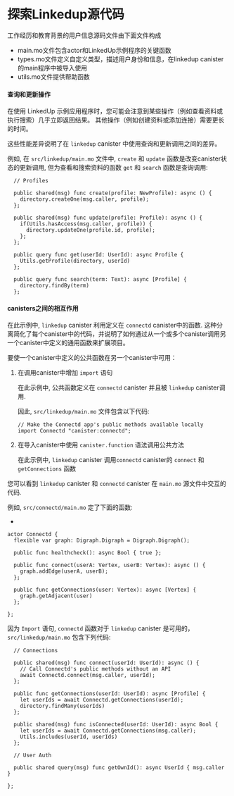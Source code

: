 # 探索Linkedup源代码

工作经历和教育背景的用户信息源码文件由下面文件构成

* main.mo文件包含actor和LinkedUp示例程序的关键函数
* types.mo文件定义自定义类型，描述用户身份和信息，在linkedup canister的main程序中被导入使用
* utils.mo文件提供帮助函数



#### 查询和更新操作 <a id="_query_and_update_operations"></a>

在使用 LinkedUp 示例应用程序时，您可能会注意到某些操作（例如查看资料或执行搜索）几乎立即返回结果。 其他操作（例如创建资料或添加连接）需要更长的时间。

这些性能差异说明了在 `linkedup` canister 中使用查询和更新调用之间的差异。

例如, 在 `src/linkedup/main.mo` 文件中,  `create` 和 `update` 函数是改变canister状态的更新调用, 但为查看和搜索资料的函数 `get` 和 `search` 函数是查询调用:

```text
  // Profiles

  public shared(msg) func create(profile: NewProfile): async () {
    directory.createOne(msg.caller, profile);
  };

  public shared(msg) func update(profile: Profile): async () {
    if(Utils.hasAccess(msg.caller, profile)) {
      directory.updateOne(profile.id, profile);
    };
  };

  public query func get(userId: UserId): async Profile {
    Utils.getProfile(directory, userId)
  };

  public query func search(term: Text): async [Profile] {
    directory.findBy(term)
  };
```

#### canisters之间的相互作用 <a id="_interaction_between_the_canisters"></a>

在此示例中,  `linkedup` canister 利用定义在 `connectd` canister中的函数. 这种分离简化了每个canister中的代码，并说明了如何通过从一个或多个canister调用另一个canister中定义的通用函数来扩展项目。

要使一个canister中定义的公共函数在另一个canister中可用：

1. 在调用canister中增加 `import` 语句

   在此示例中, 公共函数定义在 `connectd` canister 并且被 `linkedup` canister调用.

   因此, `src/linkedup/main.mo` 文件包含以下代码:

   ```text
   // Make the Connectd app's public methods available locally
   import Connectd "canister:connectd";
   ```

2. 在导入canister中使用 `canister.function` 语法调用公共方法

   在此示例中, `linkedup` canister 调用`connectd` canister的 `connect` 和 `getConnections` 函数

您可以看到 `linkedup` canister 和 `connectd` canister 在 `main.mo` 源文件中交互的代码.

例如, `src/connectd/main.mo` 定了下面的函数:

+

```text
actor Connectd {
  flexible var graph: Digraph.Digraph = Digraph.Digraph();

  public func healthcheck(): async Bool { true };

  public func connect(userA: Vertex, userB: Vertex): async () {
    graph.addEdge(userA, userB);
  };

  public func getConnections(user: Vertex): async [Vertex] {
    graph.getAdjacent(user)
  };

};
```

因为 `Import` 语句, `connectd` 函数对于 `linkedup` canister 是可用的， `src/linkedup/main.mo` 包含下列代码:

```text
  // Connections

  public shared(msg) func connect(userId: UserId): async () {
    // Call Connectd's public methods without an API
    await Connectd.connect(msg.caller, userId);
  };

  public func getConnections(userId: UserId): async [Profile] {
    let userIds = await Connectd.getConnections(userId);
    directory.findMany(userIds)
  };

  public shared(msg) func isConnected(userId: UserId): async Bool {
    let userIds = await Connectd.getConnections(msg.caller);
    Utils.includes(userId, userIds)
  };

  // User Auth

  public shared query(msg) func getOwnId(): async UserId { msg.caller }

};
```

